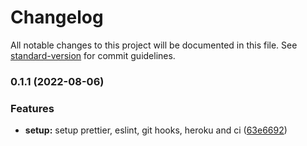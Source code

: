 # Changelog

All notable changes to this project will be documented in this file. See [standard-version](https://github.com/conventional-changelog/standard-version) for commit guidelines.

### 0.1.1 (2022-08-06)


### Features

* **setup:** setup prettier, eslint, git hooks, heroku and ci ([63e6692](https://github.com/Jullymac/my-planner-web/commit/63e669267260bb881a8cbbfa43b08226c60c089e))
